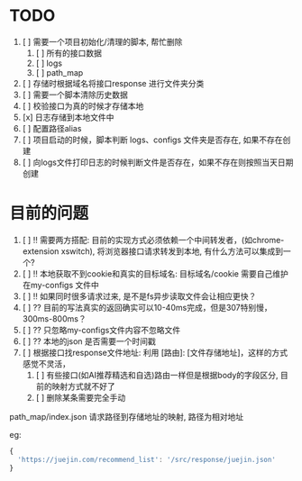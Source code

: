 # TODO

1. [ ] 需要一个项目初始化/清理的脚本, 帮忙删除
   1. [ ] 所有的接口数据
   2. [ ] logs
   3. [ ] path_map
2. [ ] 存储时根据域名将接口response 进行文件夹分类
3. [ ] 需要一个脚本清除历史数据
4. [ ] 校验接口为真的时候才存储本地
5. [x] 日志存储到本地文件中
6. [ ] 配置路径alias
7. [ ] 项目启动的时候，脚本判断 logs、configs 文件夹是否存在, 如果不存在创建
8. [ ] 向logs文件打印日志的时候判断文件是否存在，如果不存在则按照当天日期创建



# 目前的问题

1. [ ] !! 需要两方搭配: 目前的实现方式必须依赖一个中间转发者，(如chrome-extension xswitch), 将浏览器接口请求转发到本地, 有什么方法可以集成到一个?
2. [ ] !! 本地获取不到cookie和真实的目标域名: 目标域名/cookie 需要自己维护在my-configs 文件中
3. [ ] !! 如果同时很多请求过来, 是不是fs异步读取文件会让相应更快？
4. [ ] ?? 目前的写法真实的返回确实可以10-40ms完成，但是307特别慢，300ms-800ms？
5. [ ] ?? 只忽略my-configs文件内容不忽略文件
6. [ ] ?? 本地的json 是否需要一个时间戳
7. [ ] 根据接口找response文件地址: 利用 [路由]: [文件存储地址]，这样的方式感觉不灵活，
   1. [ ] 有些接口(如AI推荐精选和自选)路由一样但是根据body的字段区分, 目前的映射方式就不好了
   2. [ ] 删除某条需要完全手动





path_map/index.json
请求路径到存储地址的映射, 路径为相对地址

eg:

```jsx
{
  'https://juejin.com/recommend_list': '/src/response/juejin.json'
}
```